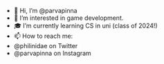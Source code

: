 - 👋 Hi, I’m @parvapinna
- 👾 I’m interested in game development.
- 🎓 I’m currently learning CS in uni (class of 2024!)
- 📫 How to reach me:
- @philinidae on Twitter
- @parvapinna on Instagram

<!---
parvapinna/parvapinna is a ✨ special ✨ repository because its `README.md` (this file) appears on your GitHub profile.
You can click the Preview link to take a look at your changes.
--->
